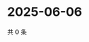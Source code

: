 # 2025-06-06

共 0 条

<!-- BEGIN ZHIHUVIDEO -->
<!-- 最后更新时间 Fri Jun 06 2025 19:10:29 GMT+0800 (China Standard Time) -->

<!-- END ZHIHUVIDEO -->
